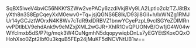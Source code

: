 SqBX5lweV4bviC56NKKfSZWw2vePACy6zzdiVkjBVy9LA2Lptlo2clzTZJ8tBxyXth8n3S8EpCqeyXxM0ewv0+Tq+jsjQGNS6E8lk/D93jl8GiI+h/lxWNZg1RMJUr14yGCJztWOrxN4K8Wv7cTdR9xIDRBVZ1bnwYCyePzpL9vclSGYeZDIMRnvvPDtlbLV9ehdAnk9v9eMZxjXML2wGJR+XhIR1OvQPUONvB/Ow1jG4W04wWYclmxb5dS/P7tg/mqk3W4CuNgmhN5dqopywiqbDnLs7yEGYEtSKoxOQxOHohXso0Zpt2Ibf0u3kquB5FEp24jMuKF5dNCVNtUB1w==